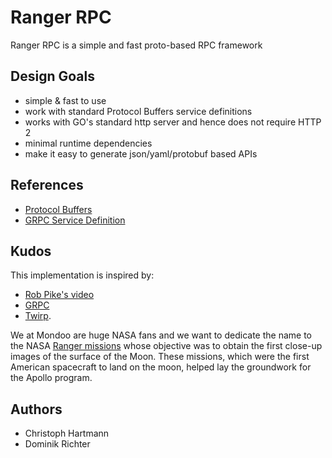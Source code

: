 # Ranger RPC

Ranger RPC is a simple and fast proto-based RPC framework

## Design Goals

- simple & fast to use
- work with standard Protocol Buffers service definitions
- works with GO's standard http server and hence does not require HTTP 2
- minimal runtime dependencies
- make it easy to generate json/yaml/protobuf based APIs

## References

- [Protocol Buffers](https://developers.google.com/protocol-buffers)
- [GRPC Service Definition](https://grpc.io/docs/what-is-grpc/core-concepts/#service-definition)

## Kudos

This implementation is inspired by:

- [Rob Pike's video](https://www.youtube.com/watch?v=ENLWEfi0Tkg)
- [GRPC](https://grpc.io/)
- [Twirp](https://github.com/twitchtv/twirp).

We at Mondoo are huge NASA fans and we want to dedicate the name to the NASA [Ranger missions](https://science.nasa.gov/missions/ranger/) whose objective was to obtain the first close-up images of the surface of the Moon. These missions, which were the first American spacecraft to land on the moon, helped lay the groundwork for the Apollo program.

## Authors

- Christoph Hartmann
- Dominik Richter
